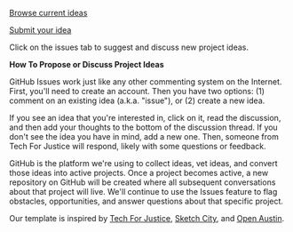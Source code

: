 <a href="https://github.com/TubmanProject/project-ideas/issues">Browse current ideas</a>

<a href="https://github.com/TubmanProject/project-ideas/issues/new">Submit your idea</a>

Click on the issues tab to suggest and discuss new project ideas.

<b>How To Propose or Discuss Project Ideas</b>

GitHub Issues work just like any other commenting system on the Internet. First, you'll need to create an account. Then you have two options: (1) comment on an existing idea (a.k.a. "issue"), or (2) create a new idea.

If you see an idea that you're interested in, click on it, read the discussion, and then add your thoughts to the bottom of the discussion thread. If you don't see the idea you have in mind, add a new one. Then, someone from Tech For Justice will respond, likely with some questions or feedback.

GitHub is the platform we're using to collect ideas, vet ideas, and convert those ideas into active projects. Once a project becomes active, a new repository on GitHub will be created where all subsequent conversations about that project will live. We'll continue to use the Issues feature to flag obstacles, opportunities, and answer questions about that specific project.

Our template is inspired by <a href="https://github.com/TechForJustice/project-ideas">Tech For Justice</a>, <a href="https://github.com/sketch-city/project-ideas">Sketch City</a>, and <a href="https://github.com/open-austin/project-ideas">Open Austin</a>.
